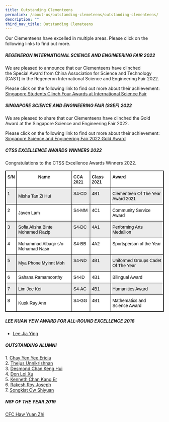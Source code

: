 ```yaml
---
title: Outstanding Clementeens
permalink: /about-us/outstanding-clemeteens/outstanding-clementeens/
description: ""
third_nav_title: Outstanding Clemeteens
---
```

Our Clementeens have excelled in multiple areas. Please click on the following links to find out more.  
  

##### **REGENERON INTERNATIONAL SCIENCE AND ENGINEERING FAIR 2022**


  
We are pleased to announce that our Clementeens have clinched the&nbsp;Special Award from China Association for Science and Technology (CAST) in the&nbsp;Regeneron International Science and Engineering Fair 2022.&nbsp;  
  
Please click on the following link to find out more about their achievement:  
[Singapore Students Clinch Four Awards at International Science Fair](https://www.moe.gov.sg/news/press-releases/20220530-singapore-students-clinch-four-awards-at-international-science-fair)  
  

##### **SINGAPORE SCIENCE AND ENGINEERING FAIR (SSEF) 2022**


  
We are pleased to share that our Clementeens have clinched the Gold Award at the Singapore Science and Engineering Fair 2022.  
  
Please click on the following link to find out more about their achievement:  
[Singapore Science and Engineering Fair 2022 Gold Award](/singapore-science-and-engineering-fair2022-gold-award/)  
  

##### **CTSS EXCELLENCE AWARDS WINNERS 2022**


  
Congratulations to the CTSS Excellence Awards Winners 2022.

<style type="text/css">
.tg  {border-collapse:collapse;border-spacing:0;}
.tg td{border-color:black;border-style:solid;border-width:1px;font-family:Arial, sans-serif;font-size:14px;
  overflow:hidden;padding:10px 5px;word-break:normal;}
.tg th{border-color:black;border-style:solid;border-width:1px;font-family:Arial, sans-serif;font-size:14px;
  font-weight:normal;overflow:hidden;padding:10px 5px;word-break:normal;}
.tg .tg-3icd{background-color:#EBEBEB;text-align:left;vertical-align:top}
.tg .tg-8c83{background-color:#EBEBEB;text-align:left;vertical-align:middle}
.tg .tg-b1n3{background-color:#EBEBEB;text-align:center;vertical-align:top}
.tg .tg-ahip{background-color:#EBEBEB;text-align:center;vertical-align:middle}
.tg .tg-dgl5{background-color:#FFF;font-weight:bold;text-align:left;vertical-align:top}
.tg .tg-9hzb{background-color:#FFF;font-weight:bold;text-align:center;vertical-align:top}
.tg .tg-ktyi{background-color:#FFF;text-align:left;vertical-align:top}
.tg .tg-zr06{background-color:#FFF;text-align:left;vertical-align:middle}
.tg .tg-7yig{background-color:#FFF;text-align:center;vertical-align:top}
</style>
<table style="border: 1px solid black" class="tg">
<thead>
  <tr>
    <th style="border: 1px solid black" class="tg-dgl5">S/N</th>
    <th style="border: 1px solid black" class="tg-9hzb">Name</th>
    <th style="border: 1px solid black" class="tg-dgl5">CCA 2021</th>
    <th style="border: 1px solid black" class="tg-dgl5">Class 2021</th>
    <th style="border: 1px solid black" class="tg-dgl5">Award</th>
  </tr>
</thead>
<tbody>
  <tr>
    <td style="border: 1px solid black" class="tg-3icd"><span style="color:#000;background-color:#EBEBEB">1</span></td>
    <td style="border: 1px solid black" class="tg-8c83"><span style="color:#000;background-color:#EBEBEB">Misha Tan Zi Hui</span></td>
    <td style="border: 1px solid black" class="tg-3icd"><span style="color:#000;background-color:#EBEBEB">S4-CD</span><br></td>
    <td style="border: 1px solid black" class="tg-3icd"><span style="color:#000;background-color:#EBEBEB"> 4B1</span></td>
    <td style="border: 1px solid black" class="tg-3icd"><span style="color:#000;background-color:#EBEBEB">Clementeen Of The Year Award  2021</span></td>
  </tr>
  <tr>
    <td style="border: 1px solid black" class="tg-ktyi"><span style="color:#000">2</span></td>
    <td style="border: 1px solid black" class="tg-zr06"><span style="color:#000;background-color:#FFF">Javen Lam</span><br></td>
    <td style="border: 1px solid black" class="tg-ktyi"><span style="color:#000">S4-MM</span></td>
    <td style="border: 1px solid black" class="tg-ktyi"><span style="color:#000">4C1</span></td>
    <td style="border: 1px solid black" class="tg-ktyi"><span style="color:#000">Community Service Award</span></td>
  </tr>
  <tr>
    <td style="border: 1px solid black" class="tg-3icd"><span style="color:#000">3</span></td>
    <td style="border: 1px solid black" class="tg-8c83"><span style="color:#000;background-color:#EBEBEB">Sofia Alisha Binte Mohamed Razip</span><br></td>
    <td style="border: 1px solid black" class="tg-3icd"><span style="color:#000">S4-DC</span></td>
    <td style="border: 1px solid black" class="tg-3icd"><span style="color:#000">4A1</span></td>
    <td style="border: 1px solid black" class="tg-3icd"><span style="color:#000">Performing Arts Medallion</span></td>
  </tr>
  <tr>
    <td style="border: 1px solid black" class="tg-ktyi"><span style="color:#000">4</span></td>
    <td style="border: 1px solid black" class="tg-zr06"><span style="color:#000;background-color:#FFF">Muhammad Albaqir s/o Mohamad Nasir</span><br></td>
    <td style="border: 1px solid black" class="tg-ktyi"><span style="color:#000">S4-BB</span></td>
    <td style="border: 1px solid black" class="tg-ktyi"><span style="color:#000">4A2</span></td>
    <td style="border: 1px solid black" class="tg-ktyi"><span style="color:#000">Sportsperson of the Year</span></td>
  </tr>
  <tr>
    <td style="border: 1px solid black" class="tg-3icd"><span style="color:#000">5</span></td>
    <td style="border: 1px solid black" class="tg-8c83"><span style="color:#000;background-color:#EBEBEB">Mya Phone Myinnt Moh</span><br></td>
    <td style="border: 1px solid black" class="tg-3icd"><span style="color:#000">S4-ND</span></td>
    <td style="border: 1px solid black" class="tg-3icd"><span style="color:#000">4B1</span></td>
    <td style="border: 1px solid black" class="tg-3icd"><span style="color:#000">Uniformed Groups Cadet Of The Year</span></td>
  </tr>
  <tr>
    <td class="tg-ktyi"><span style="color:#000">6</span></td>
    <td class="tg-zr06"><span style="color:#000;background-color:#FFF">Sahana Ramamoorthy</span><br></td>
    <td class="tg-ktyi"><span style="color:#000">S4-ID</span></td>
    <td class="tg-ktyi"><span style="color:#000">4B1</span></td>
    <td class="tg-ktyi"><span style="color:#000">Bilingual Award</span></td>
  </tr>
  <tr>
    <td class="tg-3icd"><span style="color:#000">7</span></td>
    <td class="tg-8c83"><span style="color:#000;background-color:#EBEBEB">Lim Jee Kei</span><br></td>
    <td class="tg-3icd"><span style="color:#000">S4-AC</span></td>
    <td class="tg-3icd"><span style="color:#000">4B1</span></td>
    <td class="tg-3icd"><span style="color:#000">Humanities Award</span></td>
  </tr>
  <tr>
    <td class="tg-ktyi"><span style="color:#000">8</span></td>
    <td class="tg-zr06"><span style="color:#000;background-color:#FFF">Kuok Ray Ann</span><br></td>
    <td class="tg-ktyi"><span style="color:#000">S4-GG</span></td>
    <td class="tg-ktyi"><span style="color:#000">4B1</span></td>
    <td class="tg-ktyi"><span style="color:#000">Mathematics and Science Award</span></td>
  </tr>
</tbody>
</table>

##### **LEE KUAN YEW AWARD FOR ALL-ROUND EXCELLENCE 2016**


  

*   [Lee Jia Ying](/lee-jia-ying/)

##### **OUTSTANDING ALUMNI**


  
1.&nbsp;[Chay Yen Yee Ericia](/chay-yen-yee-ericia/)  
2.&nbsp;[Thejus Unnikrishnan](/thejus-unnikrishnan/)  
3.&nbsp;[Desmond Chan Keng Hui](/files/Outstanding%20Clementeens/A4.pdf)  
4.&nbsp;[Don Loi Xu](/files/Outstanding%20Clementeens/A5.pdf)   
5.&nbsp;[Kenneth Chan Kang Er](/files/Outstanding%20Clementeens/A6.pdf)  
6.&nbsp;[Rakesh Roy Joseph](/files/Outstanding%20Clementeens/A7.pdf)   
7.&nbsp;[Songkiat Ow Shiyuan](/songkiat-ow-shiyuan/)  

##### **NSF OF THE YEAR 2019**


[CFC Haw Yuan Zhi](/files/Outstanding%20Clementeens/A10.pdf)